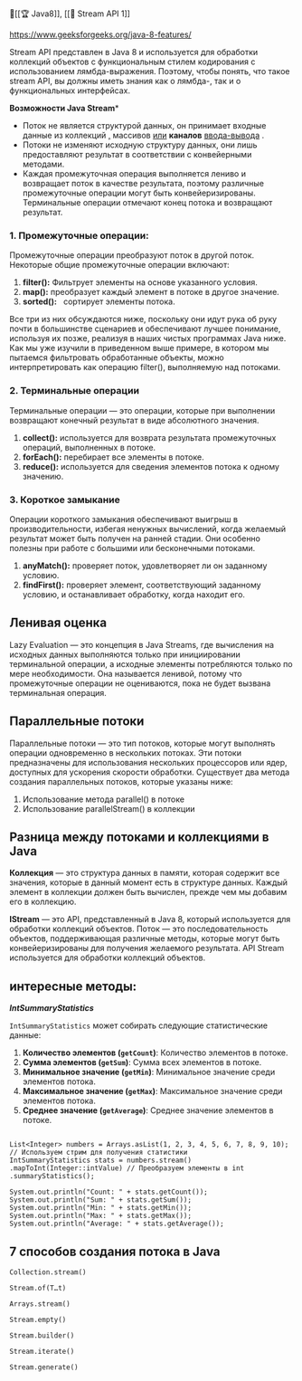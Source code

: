 🥮[[🏆 Java8]], [[👗 Stream API 1]]

https://www.geeksforgeeks.org/java-8-features/

Stream API представлен в Java 8 и используется для обработки коллекций объектов с функциональным стилем кодирования с использованием лямбда-выражения. Поэтому, чтобы понять, что такое stream API, вы должны иметь знания как о лямбда-, так и о функциональных интерфейсах.

 **Возможности Java Stream***

- Поток не является структурой данных, он принимает входные данные из коллекций [,](https://www.geeksforgeeks.org/java-collection-tutorial/) массивов [или](https://www.geeksforgeeks.org/arrays-in-java/) ****каналов**** [ввода-вывода](https://www.geeksforgeeks.org/i-o-channels-and-its-types/) .[](https://www.geeksforgeeks.org/i-o-channels-and-its-types/)
- Потоки не изменяют исходную структуру данных, они лишь предоставляют результат в соответствии с конвейерными методами.
- Каждая промежуточная операция выполняется лениво и возвращает поток в качестве результата, поэтому различные промежуточные операции могут быть конвейеризированы. Терминальные операции отмечают конец потока и возвращают результат.

### 1. Промежуточные операции:

Промежуточные операции преобразуют поток в другой поток. Некоторые общие промежуточные операции включают:

1. ****filter():**** Фильтрует элементы на основе указанного условия.
2. ****map():**** преобразует каждый элемент в потоке в другое значение.
3. ****sorted():****   сортирует элементы потока.

Все три из них обсуждаются ниже, поскольку они идут рука об руку почти в большинстве сценариев и обеспечивают лучшее понимание, используя их позже, реализуя в наших чистых программах Java ниже. Как мы уже изучили в приведенном выше примере, в котором мы пытаемся фильтровать обработанные объекты, можно интерпретировать как операцию filter(), выполняемую над потоками.

### 2. Терминальные операции

Терминальные операции — это операции, которые при выполнении возвращают конечный результат в виде абсолютного значения.

1. ****collect():**** используется для возврата результата промежуточных операций, выполненных в потоке.
2. ****forEach():**** перебирает все элементы в потоке. 
3. ****reduce():**** используется для сведения элементов потока к одному значению.

### 3. Короткое замыкание

Операции короткого замыкания обеспечивают выигрыш в производительности, избегая ненужных вычислений, когда желаемый результат может быть получен на ранней стадии. Они особенно полезны при работе с большими или бесконечными потоками.

1. ****anyMatch():**** проверяет поток, удовлетворяет ли он заданному условию. 
2. ****findFirst():**** проверяет элемент, соответствующий заданному условию, и останавливает обработку, когда находит его.

>


## Ленивая оценка

Lazy Evaluation — это концепция в Java Streams, где вычисления на исходных данных выполняются только при инициировании терминальной операции, а исходные элементы потребляются только по мере необходимости. Она называется ленивой, потому что промежуточные операции не оцениваются, пока не будет вызвана терминальная операция.

## Параллельные потоки

Параллельные потоки — это тип потоков, которые могут выполнять операции одновременно в нескольких потоках. Эти потоки предназначены для использования нескольких процессоров или ядер, доступных для ускорения скорости обработки. Существует два метода создания параллельных потоков, которые указаны ниже:

1. Использование метода parallel() в потоке
2. Использование parallelStream() в коллекции

## Разница между потоками и коллекциями в Java

****Коллекция**** — это структура данных в памяти, которая содержит все значения, которые в данный момент есть в структуре данных. Каждый элемент в коллекции должен быть вычислен, прежде чем мы добавим его в коллекцию.

****IStream**** — это API, представленный в Java 8, который используется для обработки коллекций объектов. Поток — это последовательность объектов, поддерживающая различные методы, которые могут быть конвейеризированы для получения желаемого результата. API Stream используется для обработки коллекций объектов.


## интересные методы:

***IntSummaryStatistics***

`IntSummaryStatistics` может собирать следующие статистические данные:

1. **Количество элементов (`getCount`)**: Количество элементов в потоке.
2. **Сумма элементов (`getSum`)**: Сумма всех элементов в потоке.
3. **Минимальное значение (`getMin`)**: Минимальное значение среди элементов потока.
4. **Максимальное значение (`getMax`)**: Максимальное значение среди элементов потока.
5. **Среднее значение (`getAverage`)**: Среднее значение элементов в потоке.


```

List<Integer> numbers = Arrays.asList(1, 2, 3, 4, 5, 6, 7, 8, 9, 10); // Используем стрим для получения статистики 
IntSummaryStatistics stats = numbers.stream() .mapToInt(Integer::intValue) // Преобразуем элементы в int .summaryStatistics();

System.out.println("Count: " + stats.getCount());
System.out.println("Sum: " + stats.getSum());
System.out.println("Min: " + stats.getMin());
System.out.println("Max: " + stats.getMax());
System.out.println("Average: " + stats.getAverage());

```


## 7 способов создания потока в Java

```
Collection.stream()

Stream.of(T…t)

Arrays.stream()

Stream.empty()

Stream.builder()

Stream.iterate()

Stream.generate()
```